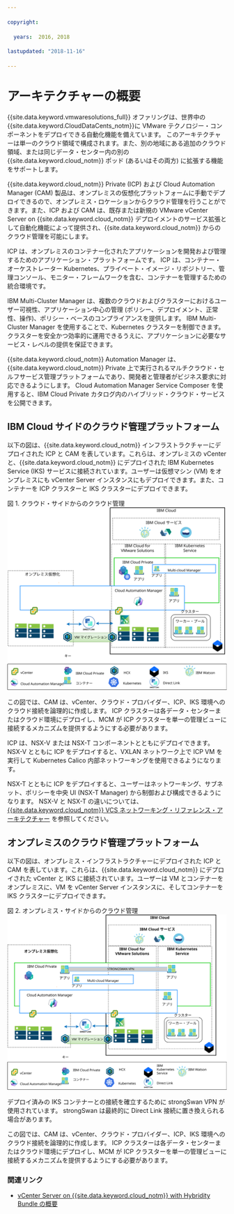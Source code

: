 ```yaml
---

copyright:

  years:  2016, 2018

lastupdated: "2018-11-16"

---
```


# アーキテクチャーの概要
{{site.data.keyword.vmwaresolutions_full}} オファリングは、世界中の {{site.data.keyword.CloudDataCents_notm}}に VMware テクノロジー・コンポーネントをデプロイできる自動化機能を備えています。
このアーキテクチャーは単一のクラウド領域で構成されます。また、別の地域にある追加のクラウド領域、または同じデータ・センター内の別の {{site.data.keyword.cloud_notm}} ポッド (あるいはその両方) に拡張する機能をサポートします。

{{site.data.keyword.cloud_notm}} Private (ICP) および Cloud Automation Manager (CAM) 製品は、オンプレミスの仮想化プラットフォームに手動でデプロイできるので、オンプレミス・ロケーションからクラウド管理を行うことができます。また、ICP および CAM は、既存または新規の VMware vCenter Server on {{site.data.keyword.cloud_notm}} デプロイメントのサービス拡張として自動化機能によって提供され、{{site.data.keyword.cloud_notm}} からのクラウド管理を可能にします。

ICP は、オンプレミスのコンテナー化されたアプリケーションを開発および管理するためのアプリケーション・プラットフォームです。 ICP は、コンテナー・オーケストレーター Kubernetes、プライベート・イメージ・リポジトリー、管理コンソール、モニター・フレームワークを含む、コンテナーを管理するための統合環境です。

IBM Multi-Cluster Manager は、複数のクラウドおよびクラスターにおけるユーザー可視性、アプリケーション中心の管理 (ポリシー、デプロイメント、正常性、操作)、ポリシー・ベースのコンプライアンスを提供します。 IBM Multi-Cluster Manager を使用することで、Kubernetes クラスターを制御できます。 クラスターを安全かつ効率的に運用できるうえに、アプリケーションに必要なサービス・レベルの提供を保証できます。

{{site.data.keyword.cloud_notm}} Automation Manager は、{{site.data.keyword.cloud_notm}} Private 上で実行されるマルチクラウド・セルフサービス管理プラットフォームであり、開発者と管理者がビジネス要求に対応できるようにします。 Cloud Automation Manager Service Composer を使用すると、IBM Cloud Private カタログ内のハイブリッド・クラウド・サービスを公開できます。

## IBM Cloud サイドのクラウド管理プラットフォーム

以下の図は、{{site.data.keyword.cloud_notm}}
インフラストラクチャーにデプロイされた ICP と CAM を表しています。これらは、オンプレミスの vCenter と、{{site.data.keyword.cloud_notm}} にデプロイされた IBM
Kubernetes Service (IKS) サービスに接続されています。ユーザーは仮想マシン (VM) をオンプレミスにも vCenter Server インスタンスにもデプロイできます。また、コンテナーを ICP クラスターと IKS クラスターにデプロイできます。

図 1. クラウド・サイドからのクラウド管理
![クラウド上 - クラウド管理](vcsiks-oncloud-cloudmgt.svg)

この図では、CAM は、vCenter、クラウド・プロバイダー、ICP、IKS 環境へのクラウド接続を論理的に作成します。 ICP クラスターは各データ・センターまたはクラウド環境にデプロイし、MCM が ICP クラスターを単一の管理ビューに接続するメカニズムを提供するようにする必要があります。

ICP は、NSX-V または NSX-T コンポーネントとともにデプロイできます。 NSX-V とともに ICP をデプロイすると、VXLAN ネットワーク上で ICP VM を実行して Kubernetes Calico 内部ネットワーキングを使用できるようになります。

NSX-T とともに ICP をデプロイすると、ユーザーはネットワーキング、サブネット、ポリシーを中央 UI (NSX-T Manager) から制御および構成できるようになります。 NSX-V と NSX-T の違いについては、[{{site.data.keyword.cloud_notm}}
VCS ネットワーキング・リファレンス・アーキテクチャー](../vcsnsxt/vcsnsxt-intro.html) を参照してください。

## オンプレミスのクラウド管理プラットフォーム

以下の図は、オンプレミス・インフラストラクチャーにデプロイされた ICP と CAM を表しています。これらは、{{site.data.keyword.cloud_notm}} にデプロイされた vCenter と IKS に接続されています。ユーザーは VM とコンテナーをオンプレミスに、VM を vCenter Server インスタンスに、そしてコンテナーを IKS クラスターにデプロイできます。

図 2. オンプレミス・サイドからのクラウド管理
![オンプレミスのクラウド管理](vcsiks-onprem-cloudmgt.svg)

デプロイ済みの IKS コンテナーとの接続を確立するために strongSwan VPN が使用されています。 strongSwan は最終的に Direct Link 接続に置き換えられる場合があります。


この図では、CAM は、vCenter、クラウド・プロバイダー、ICP、IKS 環境へのクラウド接続を論理的に作成します。 ICP クラスターは各データ・センターまたはクラウド環境にデプロイし、MCM が ICP クラスターを単一の管理ビューに接続するメカニズムを提供するようにする必要があります。

### 関連リンク

* [vCenter Server on {{site.data.keyword.cloud_notm}} with Hybridity Bundle の概要](../vcs/vcs-hybridity-intro.html)
